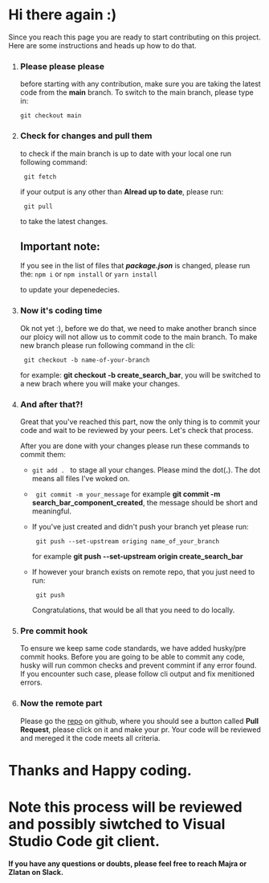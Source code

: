 # Hi there again :) 
Since you reach this page you are ready to start contributing on this project. Here are some instructions and heads up how to do that.

1. ### Please please please 
    before starting with any contribution, make sure you are taking the latest code from the **main** branch. To switch to the main branch, please type in:
    
    ```git checkout main``` 
2. ### Check for changes and pull them
    to check if the main branch is up to date with your local one run following command:

    ``` git fetch```
    
    if your output is any other than **Alread up to date**, please run:

    ``` git pull```

    to take the latest changes.
    ## Important note:
    If you see in the list of files that ***package.json*** is changed, please run the:
     ```npm i``` or ```npm install``` or ```yarn install``` 
     
     to update your depenedecies.

3. ### Now it's coding time
    Ok not yet :), before we do that, we need to make another branch since our ploicy will not allow us to commit code to the main branch. To make new branch please run following command in the cli: 

    ``` git checkout -b name-of-your-branch```

    for example: **git checkout -b create_search_bar**, you will be switched to a new brach where you will make your changes.

4. ### And after that?!
    Great that you've reached this part, now the only thing is to commit your code and wait to be reviewed by your peers. Let's check that process. 

    After you are done with your changes please run these commands to commit them:

    - ```git add . ``` to stage all your changes. Please mind the dot(**.**). The dot means all files I've woked on.

    - ``` git commit -m your_message``` 
    for example **git commit -m search_bar_component_created**, the message should be short and meaningful.

    - If you've just created and didn't push your branch yet please run:

        ``` git push --set-upstream origing name_of_your_branch```

        for example **git push --set-upstream origin create_search_bar**

    - If however your branch exists on remote repo, that you just need to run:

        ``` git push```
    
        Congratulations, that would be all that you need to do locally.

5. ### Pre commit hook

    To ensure we keep same code standards, we have added husky/pre commit  hooks. Before you are going to be able to commit any code, husky will run common checks and prevent commint if any error found. If you encounter such case, please follow cli output and fix menitioned errors.

6. ### Now the remote part
    
    Please go the [repo](https://github.com/Magnificent-12/movie-app) on github, where you should see a button called       **Pull Request**, please click on it and make your pr. Your code will be reviewed and mereged it the code meets all criteria.
    

# Thanks and Happy coding.

# Note this process will be reviewed and possibly siwtched to Visual Studio Code git client.

**If you have any questions or doubts, please feel free to reach Majra or Zlatan on Slack.**